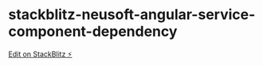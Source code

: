# stackblitz-neusoft-angular-service-component-dependency

[Edit on StackBlitz ⚡️](https://stackblitz.com/edit/angular-pijt8d)